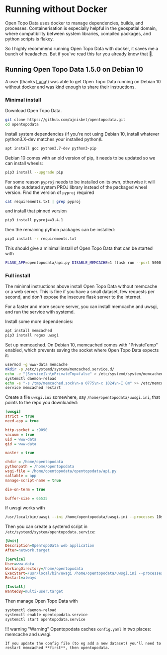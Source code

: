 # Running without Docker

Open Topo Data uses docker to manage dependencies, builds, and processes. Containerisation is especially helpful in the geospatial domain, where compatibility between system libraries, compiled packages, and python scripts is flakey. 

So I highly recommend running Open Topo Data with docker, it saves me a bunch of headaches. But if you've read this far you already know that 🐉.

## Running Open Topo Data 1.5.0 on Debian 10

A user (thanks [Luca](https://www.lucabert.de/)!) was able to get Open Topo Data running on Debian 10 without docker and was kind enough to share their instructions.

### Minimal install

Download Open Topo Data.

```bash
git clone https://github.com/ajnisbet/opentopodata.git
cd opentopodata
```

Install system dependencies (if you're not using Debian 10, install whatever python3.X-dev matches your installed python)L

```bash
apt install gcc python3.7-dev python3-pip
```

Debian 10 comes with an old version of pip, it needs to be updated so we can install wheels:

```bash
pip3 install --upgrade pip
```

For some reason `pyproj` needs to be installed on its own, otherwise it will use the outdated system PROJ library instead of the packaged wheel version. Find the version of `pyproj` required

```bash
cat requirements.txt | grep pyproj
```

and install that pinned version

```bash
pip3 install pyproj==3.4.1
```

then the remaining python packages can be installed:

```bash
pip3 install -r requirements.txt
```

This should give a minimal install of Open Topo Data that can be started with 

```bash
FLASK_APP=opentopodata/api.py DISABLE_MEMCACHE=1 flask run --port 5000
```

### Full install

The minimal instructions above install Open Topo Data without memcache or a web server. This is fine if you have a small dataset, few requests per second, and don't expose the insecure flask server to the internet. 

For a faster and more secure server, you can install memcache and uwsgi, and run the service with systemd.

Install some more dependencies:

```bash
apt install memcached
pip3 install regex uwsgi
```

Set up memcached. On Debian 10, memcached comes with "PrivateTemp" enabled, which prevents saving the socket where Open Topo Data expects it:


```bash
usermod -g www-data memcache
mkdir -p /etc/systemd/system/memcached.service.d/
echo -e "[Service]\n\nPrivateTmp=false" > /etc/systemd/system/memcached.service.d/override.conf
systemctl daemon-reload
echo -e "-s /tmp/memcached.sock\n-a 0775\n-c 1024\n-I 8m" >> /etc/memcached.conf
service memcached restart
```


Create a file `uwsgi.ini` somewhere, say `/home/opentopodata/uwsgi.ini`, that points to the repo you downloaded:

```ini
[uwsgi]
strict = true
need-app = true

http-socket = :9090
vacuum = true
uid = www-data
gid = www-data

master = true

chdir = /home/opentopodata
pythonpath = /home/opentopodata
wsgi-file = /home/opentopodata/opentopodata/api.py
callable = app
manage-script-name = true

die-on-term = true

buffer-size = 65535
```

If uwsgi works with 
```bash
/usr/local/bin/uwsgi --ini /home/opentopodata/uwsgi.ini --processes 10s
```

Then you can create a systemd script in `/etc/systemd/system/opentopodata.service`:


```ini
[Unit]
Description=OpenTopoData web application
After=network.target

[Service]
User=www-data
WorkingDirectory=/home/opentopodata
ExecStart=/usr/local/bin/uwsgi /home/opentopodata/uwsgi.ini --processes 10s
Restart=always

[Install]
WantedBy=multi-user.target
```

Then manage Open Topo Data with

```txt
systemctl daemon-reload 
systemctl enable opentopodata.service 
systemctl start opentopodata.service 
```

!!! warning "Warning"
    Opentopodata caches `config.yaml` in two places: memcache and uwsgi.

    If you update the config file (to eg add a new dataset) you'll need to restart memcached **first**, then opentopodata.
